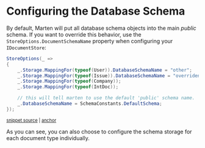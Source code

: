 # Configuring the Database Schema

By default, Marten will put all database schema objects into the main _public_ schema. If you want to override this behavior,
use the `StoreOptions.DocumentSchemaName` property when configuring your `IDocumentStore`:

<!-- snippet: sample_override_schema_per_table -->
<a id='snippet-sample_override_schema_per_table'></a>
```cs
StoreOptions(_ =>
{
    _.Storage.MappingFor(typeof(User)).DatabaseSchemaName = "other";
    _.Storage.MappingFor(typeof(Issue)).DatabaseSchemaName = "overriden";
    _.Storage.MappingFor(typeof(Company));
    _.Storage.MappingFor(typeof(IntDoc));

    // this will tell marten to use the default 'public' schema name.
    _.DatabaseSchemaName = SchemaConstants.DefaultSchema;
});
```
<sup><a href='https://github.com/JasperFx/marten/blob/master/src/Marten.Schema.Testing/DocumentSchemaTests.cs#L335-L348' title='Snippet source file'>snippet source</a> | <a href='#snippet-sample_override_schema_per_table' title='Start of snippet'>anchor</a></sup>
<!-- endSnippet -->

As you can see, you can also choose to configure the schema storage for each document type individually.
